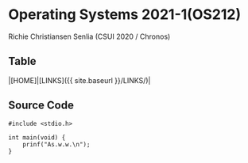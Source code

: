# Operating Systems 2021-1(OS212)
Richie Christiansen Senlia (CSUI 2020 / Chronos)

## Table
|[HOME]|[LINKS]({{ site.baseurl }}/LINKS/)|

## Source Code

```
#include <stdio.h>

int main(void) {
    prinf("As.w.w.\n");
}

```

